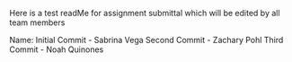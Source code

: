 Here is a test readMe for assignment submittal which will be edited by all team members


Name: 
Initial Commit - Sabrina Vega
Second Commit - Zachary Pohl
Third Commit - Noah Quinones
